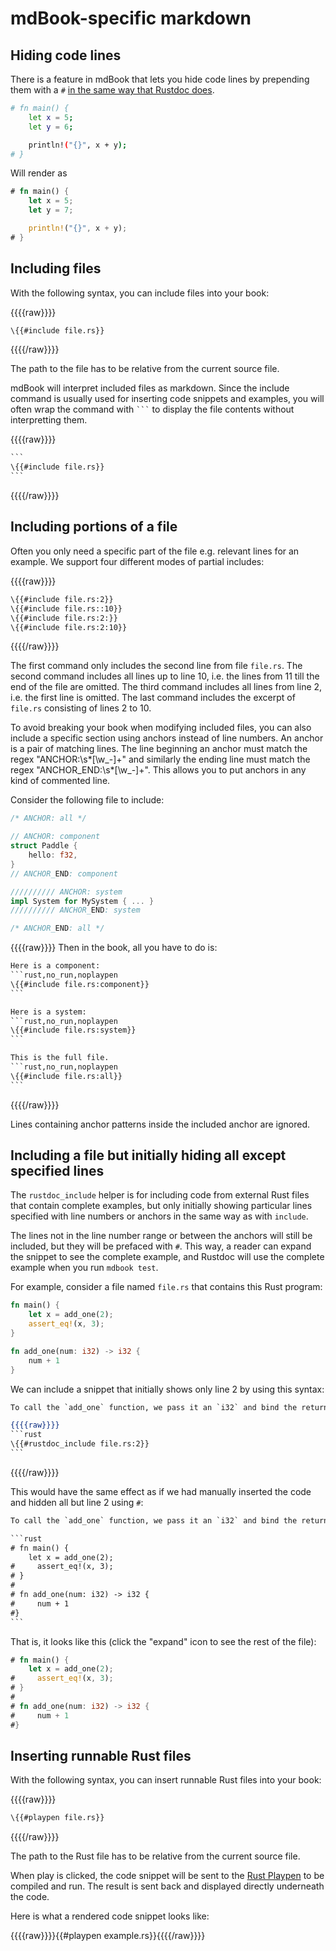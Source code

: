 # mdBook-specific markdown

## Hiding code lines

There is a feature in mdBook that lets you hide code lines by prepending them
with a `#` [in the same way that Rustdoc does][rustdoc-hide].

[rustdoc-hide]: https://doc.rust-lang.org/stable/rustdoc/documentation-tests.html#hiding-portions-of-the-example

```bash
# fn main() {
    let x = 5;
    let y = 6;

    println!("{}", x + y);
# }
```

Will render as

```rust
# fn main() {
    let x = 5;
    let y = 7;

    println!("{}", x + y);
# }
```

## Including files

With the following syntax, you can include files into your book:

{{{{raw}}}}
```hbs
\{{#include file.rs}}
```
{{{{/raw}}}}

The path to the file has to be relative from the current source file.

mdBook will interpret included files as markdown. Since the include command
is usually used for inserting code snippets and examples, you will often
wrap the command with ```` ``` ```` to display the file contents without
interpretting them.

{{{{raw}}}}
````hbs
```
\{{#include file.rs}}
```
````
{{{{/raw}}}}

## Including portions of a file
Often you only need a specific part of the file e.g. relevant lines for an
example. We support four different modes of partial includes:

{{{{raw}}}}
```hbs
\{{#include file.rs:2}}
\{{#include file.rs::10}}
\{{#include file.rs:2:}}
\{{#include file.rs:2:10}}
```
{{{{/raw}}}}

The first command only includes the second line from file `file.rs`. The second
command includes all lines up to line 10, i.e. the lines from 11 till the end of
the file are omitted. The third command includes all lines from line 2, i.e. the
first line is omitted. The last command includes the excerpt of `file.rs`
consisting of lines 2 to 10.

To avoid breaking your book when modifying included files, you can also
include a specific section using anchors instead of line numbers.
An anchor is a pair of matching lines. The line beginning an anchor must
match the regex "ANCHOR:\s*[\w_-]+" and similarly the ending line must match
the regex "ANCHOR_END:\s*[\w_-]+". This allows you to put anchors in
any kind of commented line.

Consider the following file to include:
```rs
/* ANCHOR: all */

// ANCHOR: component
struct Paddle {
    hello: f32,
}
// ANCHOR_END: component

////////// ANCHOR: system
impl System for MySystem { ... }
////////// ANCHOR_END: system

/* ANCHOR_END: all */
```

{{{{raw}}}}
Then in the book, all you have to do is:
````hbs
Here is a component:
```rust,no_run,noplaypen
\{{#include file.rs:component}}
```

Here is a system:
```rust,no_run,noplaypen
\{{#include file.rs:system}}
```

This is the full file.
```rust,no_run,noplaypen
\{{#include file.rs:all}}
```
````
{{{{/raw}}}}

Lines containing anchor patterns inside the included anchor are ignored.

## Including a file but initially hiding all except specified lines

The `rustdoc_include` helper is for including code from external Rust files that contain complete
examples, but only initially showing particular lines specified with line numbers or anchors in the
same way as with `include`.

The lines not in the line number range or between the anchors will still be included, but they will
be prefaced with `#`. This way, a reader can expand the snippet to see the complete example, and
Rustdoc will use the complete example when you run `mdbook test`.

For example, consider a file named `file.rs` that contains this Rust program:

```rust
fn main() {
    let x = add_one(2);
    assert_eq!(x, 3);
}

fn add_one(num: i32) -> i32 {
    num + 1
}
```

We can include a snippet that initially shows only line 2 by using this syntax:

````hbs
To call the `add_one` function, we pass it an `i32` and bind the returned value to `x`:

{{{{raw}}}}
```rust
\{{#rustdoc_include file.rs:2}}
```
````
{{{{/raw}}}}

This would have the same effect as if we had manually inserted the code and hidden all but line 2
using `#`:

````hbs
To call the `add_one` function, we pass it an `i32` and bind the returned value to `x`:

```rust
# fn main() {
    let x = add_one(2);
#     assert_eq!(x, 3);
# }
#
# fn add_one(num: i32) -> i32 {
#     num + 1
#}
```
````

That is, it looks like this (click the "expand" icon to see the rest of the file):

```rust
# fn main() {
    let x = add_one(2);
#     assert_eq!(x, 3);
# }
#
# fn add_one(num: i32) -> i32 {
#     num + 1
#}
```

## Inserting runnable Rust files

With the following syntax, you can insert runnable Rust files into your book:

{{{{raw}}}}
```hbs
\{{#playpen file.rs}}
```
{{{{/raw}}}}

The path to the Rust file has to be relative from the current source file.

When play is clicked, the code snippet will be sent to the [Rust Playpen] to be
compiled and run. The result is sent back and displayed directly underneath the
code.

[Rust Playpen]: https://play.rust-lang.org/

Here is what a rendered code snippet looks like:

{{{{raw}}}}{{#playpen example.rs}}{{{{/raw}}}}

